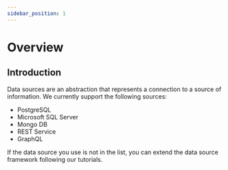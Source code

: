 ```yaml
---
sidebar_position: 1
---
```


# Overview

## Introduction

Data sources are an abstraction that represents a connection to a source
of information. We currently support the following sources:

* PostgreSQL
* Microsoft SQL Server
* Mongo DB
* REST Service
* GraphQL

If the data source you use is not in the list, you can extend the data
source framework following our tutorials.
